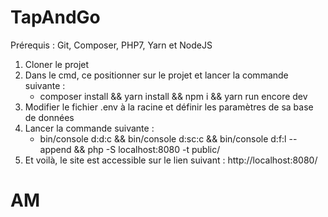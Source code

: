 # TapAndGo

Prérequis : Git, Composer, PHP7, Yarn et NodeJS

1. Cloner le projet
2. Dans le cmd, ce positionner sur le projet et lancer la commande suivante : 
      - composer install && yarn install && npm i && yarn run encore dev
3. Modifier le fichier .env à la racine et définir les paramètres de sa base de données
4. Lancer la commande suivante :
      - bin/console d:d:c && bin/console d:sc:c && bin/console d:f:l --append && php -S localhost:8080 -t public/
5. Et voilà, le site est accessible sur le lien suivant : http://localhost:8080/

# AM
